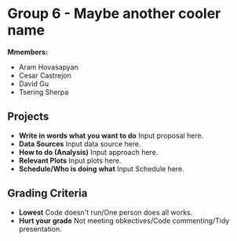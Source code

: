 <h1>Group 6 - Maybe another cooler name</h1>
<p>
<b>Mmembers:</b>
</p>
<ul>
<li>Aram Hovasapyan</li>
<li>Cesar Castrejon</li>
<li>David Gu</li>
<li>Tsering Sherpa</li>
</ul>
<h2>Projects</h2>
<ul>
<li><b>Write in words what you want to do</b> Input proposal here.</li>
<li><b>Data Sources</b>  Input data source here.</li>
<li><b>How to do (Analysis)</b>  Input approach here.</li>
<li><b>Relevant Plots</b>  Input plots here.</li>
<li><b>Schedule/Who is doing what</b>  Input Schedule here.</li>
</ul>
<h2>Grading Criteria</h2>
<ul>
<li><b>Lowest</b> Code doesn't run/One person does all works.</li>
<li><b>Hurt your grade</b> Not meeting obkectives/Code commenting/Tidy presentation.</li>

